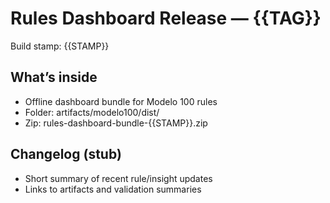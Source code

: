 # Rules Dashboard Release — {{TAG}}

Build stamp: {{STAMP}}

## What’s inside
- Offline dashboard bundle for Modelo 100 rules
- Folder: artifacts/modelo100/dist/
- Zip: rules-dashboard-bundle-{{STAMP}}.zip

## Changelog (stub)
- Short summary of recent rule/insight updates
- Links to artifacts and validation summaries

